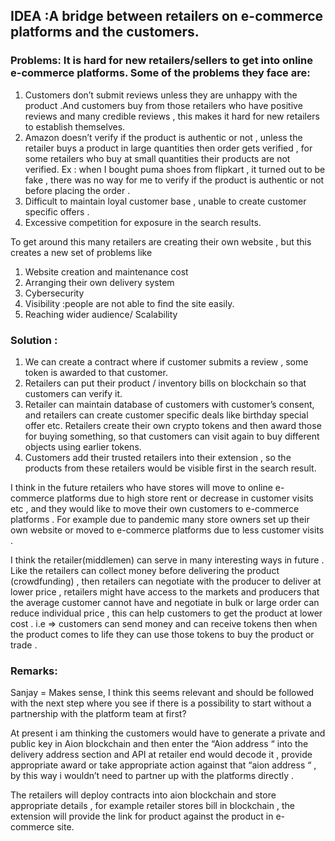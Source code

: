 ## IDEA  :A bridge between retailers on e-commerce platforms and the customers.

### Problems: It is hard for new retailers/sellers to get into online e-commerce platforms. Some of the  problems they face are:
1. Customers don’t submit reviews unless they are unhappy with the product .And  customers buy from those retailers who have positive reviews and many credible reviews , this makes it hard for new retailers to establish themselves.
2. Amazon doesn’t verify if the product is authentic or not , unless the retailer buys a product in large quantities then order gets verified , for some retailers who buy at small quantities their products are not verified.
Ex : when I bought puma shoes from flipkart , it turned out to be fake , there was no way for me to verify if the product is authentic  or not before placing the order .
3. Difficult to maintain loyal customer base , unable to create customer specific offers .
4. Excessive competition for exposure in the search results.


To get around this many retailers  are creating  their own website , but this creates a new set of  problems like 
1. Website creation and maintenance cost
2. Arranging their own delivery system
3. Cybersecurity 
4. Visibility :people are not able to find the site easily.
5. Reaching wider audience/ Scalability

### Solution :
1. We can create a contract where if customer submits a  review , some token is awarded to that customer.
2. Retailers can put their product / inventory bills on blockchain so that customers can verify it.
3. Retailer can maintain database of customers with customer’s consent, and retailers can create customer specific deals like birthday special offer etc.
    Retailers create their own crypto tokens  and then award those for buying something, so that customers can visit again to buy different objects using earlier tokens.
4. Customers add their trusted retailers into their extension , so the products from these retailers  would be visible first in the search result.
 
I think in the future retailers who have stores will move to online e-commerce platforms due to high store rent or decrease in customer visits etc  , and they would like to move their own customers to e-commerce platforms . For example due to pandemic many store owners set up their own website or moved to e-commerce platforms due to less customer visits .
 
I think the retailer(middlemen) can serve in many interesting ways in future . Like the retailers can collect money before delivering the product (crowdfunding) , then retailers can negotiate with the producer to deliver at lower price , retailers might have access to the markets and producers that the average customer cannot have and negotiate in bulk or large order can reduce individual price , this can help customers to get the product at lower cost . i.e => customers can send money and can receive tokens then when the product comes to life they can use those tokens to buy the product or trade .
 
 
### Remarks:
Sanjay = Makes sense, I think this seems relevant and should be followed with the next step where you see if there is a possibility to start without a partnership with the platform team at first?

At present i am thinking the customers would have to  generate a private and public key in Aion blockchain and then enter the “Aion address “ into the delivery address section and API at retailer end would decode it , provide appropriate award or take appropriate action against that “aion address “  , by this way i wouldn’t need to partner up with the platforms directly . 

The retailers will deploy contracts into aion blockchain and store appropriate details , for example retailer stores bill in blockchain , the extension will provide the link for product  against the product in e-commerce site.
 
 
 
  

